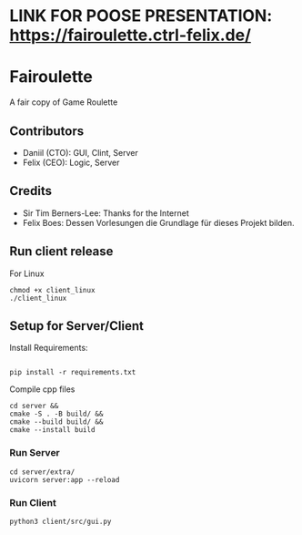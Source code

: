# LINK FOR POOSE PRESENTATION: https://fairoulette.ctrl-felix.de/

# Fairoulette

A fair copy of Game Roulette

## Contributors

- Daniil (CTO): GUI, Clint, Server
- Felix (CEO): Logic, Server

## Credits
- Sir Tim Berners-Lee: Thanks for the Internet
- Felix Boes: Dessen Vorlesungen die Grundlage für dieses Projekt bilden.

## Run client release
For Linux
```shell
chmod +x client_linux
./client_linux
```


## Setup for Server/Client
Install Requirements:
```shell

pip install -r requirements.txt
```
Compile cpp files
```shell
cd server &&
cmake -S . -B build/ &&
cmake --build build/ &&
cmake --install build
```

### Run Server
```shell
cd server/extra/
uvicorn server:app --reload
```

### Run Client
`python3 client/src/gui.py`




